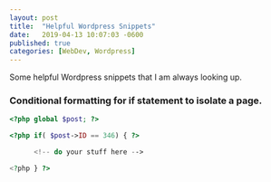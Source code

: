 ```yaml
---
layout: post
title:  "Helpful Wordpress Snippets"
date:   2019-04-13 10:07:03 -0600
published: true
categories: [WebDev, Wordpress]
---
```

Some helpful Wordpress snippets that I am always looking up.

### Conditional formatting for if statement to isolate a page.

```php
<?php global $post; ?>

<?php if( $post->ID == 346) { ?>

      <!-- do your stuff here -->

<?php } ?>
```
